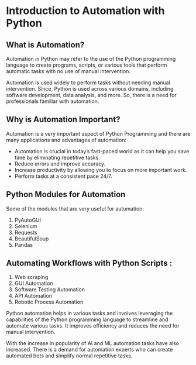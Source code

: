# Introduction to Automation with Python

## What is Automation?
Automation in Python may refer to the use of the Python programming language to create programs, scripts, or various tools that perform automatic tasks with no use of manual intervention.

Automation is used widely to perform tasks without needing manual intervention. Since, Python is used across various domains, including software development, data analysis, and more. So, there is a need for professionals familiar with automation.

## Why is Automation Important?
Automation is a very important aspect of Python Programming and there are many applications and advantages of automation:

- Automation is crucial in today’s fast-paced world as it can help you save time by eliminating repetitive tasks.
- Reduce errors and improve accuracy.
- Increase productivity by allowing you to focus on more important work.
- Perform tasks at a consistent pace 24/7.

## Python Modules for Automation
Some of the modules that are very useful for automation:

1. PyAutoGUI
2. Selenium
3. Requests
4. BeautifulSoup
5. Pandas

## Automating Workflows with Python Scripts :
1. Web scraping
2. GUI Automation
3. Software Testing Automation
4. API Automation
5. Robotic Process Automation


Python automation helps in various tasks and involves leveraging the capabilities of the Python programming language to streamline and automate various tasks. It improves efficiency and reduces the need for manual intervention.

With the increase in popularity of AI and ML automation tasks have also increased. There is a demand for automation experts who can create automated bots and simplify normal repetitive tasks.



